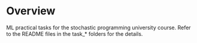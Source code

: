 # Overview
ML practical tasks for the stochastic programming university course.
Refer to the README files in the task_* folders for the details.
